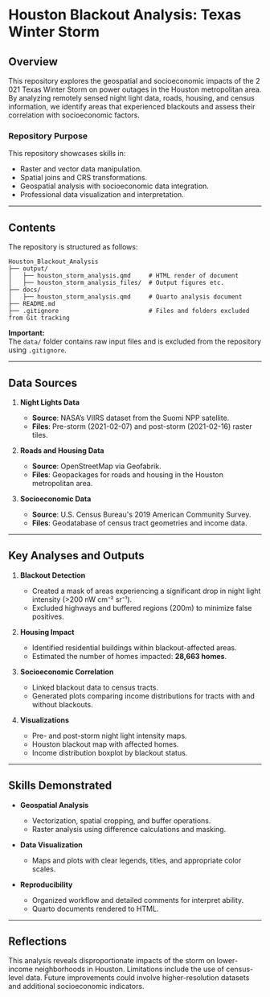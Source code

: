 # Houston Blackout Analysis: Texas Winter Storm

## Overview
This repository explores the geospatial and socioeconomic impacts of the 2
021 Texas Winter Storm on power outages in the Houston metropolitan area. 
By analyzing remotely sensed night light data, roads, housing, and census 
information, we identify areas that experienced blackouts and assess their 
correlation with socioeconomic factors.

### Repository Purpose
This repository showcases skills in:
- Raster and vector data manipulation.
- Spatial joins and CRS transformations.
- Geospatial analysis with socioeconomic data integration.
- Professional data visualization and interpretation.

---

## Contents

The repository is structured as follows:
```{plaintext}
Houston_Blackout_Analysis
├── output/
│   ├── houston_storm_analysis.qmd     # HTML render of document
│   ├── houston_storm_analysis_files/  # Output figures etc.
├── docs/
│   ├── houston_storm_analysis.qmd     # Quarto analysis document
├── README.md                             
├── .gitignore                         # Files and folders excluded from Git tracking
```

**Important:**  
The `data/` folder contains raw input files and is excluded from the repository using `.gitignore`.

---

## Data Sources
1. **Night Lights Data**
   - **Source**: NASA’s VIIRS dataset from the Suomi NPP satellite.
   - **Files**: Pre-storm (2021-02-07) and post-storm (2021-02-16) raster tiles.

2. **Roads and Housing Data**
   - **Source**: OpenStreetMap via Geofabrik.
   - **Files**: Geopackages for roads and housing in the Houston metropolitan area.

3. **Socioeconomic Data**
   - **Source**: U.S. Census Bureau's 2019 American Community Survey.
   - **Files**: Geodatabase of census tract geometries and income data.

---

## Key Analyses and Outputs
1. **Blackout Detection**
   - Created a mask of areas experiencing a significant drop in night light intensity (>200 nW cm⁻² sr⁻¹).
   - Excluded highways and buffered regions (200m) to minimize false positives.

2. **Housing Impact**
   - Identified residential buildings within blackout-affected areas.
   - Estimated the number of homes impacted: **28,663 homes**.

3. **Socioeconomic Correlation**
   - Linked blackout data to census tracts.
   - Generated plots comparing income distributions for tracts with and without blackouts.

4. **Visualizations**
   - Pre- and post-storm night light intensity maps.
   - Houston blackout map with affected homes.
   - Income distribution boxplot by blackout status.

---

## Skills Demonstrated
- **Geospatial Analysis**
  - Vectorization, spatial cropping, and buffer operations.
  - Raster analysis using difference calculations and masking.

- **Data Visualization**
  - Maps and plots with clear legends, titles, and appropriate color scales.

- **Reproducibility**
  - Organized workflow and detailed comments for interpret ability.
  - Quarto documents rendered to HTML.

---

## Reflections
This analysis reveals disproportionate impacts of the storm on lower-income neighborhoods in Houston. Limitations include the use of census-level data. Future improvements could involve higher-resolution datasets and additional socioeconomic indicators.